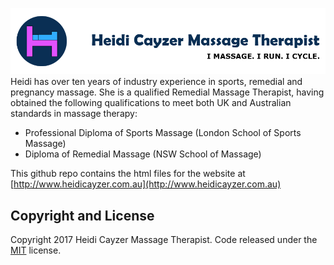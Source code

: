![Heidi Cayzer Massage Therapist](assets/img/heidicayzer_hdr.png)
Heidi has over ten years of industry experience in sports, remedial and pregnancy massage. She is a qualified Remedial Massage Therapist, having obtained the following qualifications to meet both UK and Australian standards in massage therapy:

* Professional Diploma of Sports Massage (London School of Sports Massage)
* Diploma of Remedial Massage (NSW School of Massage)

This github repo contains the html files for the website at [http://www.heidicayzer.com.au](http://www.heidicayzer.com.au)

## Copyright and License

Copyright 2017 Heidi Cayzer Massage Therapist. Code released under the [MIT](https://github.com/BlackrockDigital/startbootstrap-blog-post/blob/gh-pages/LICENSE) license.
